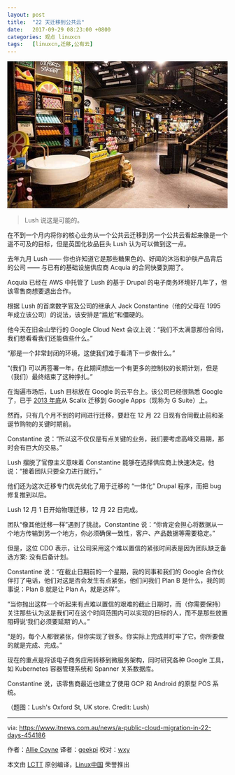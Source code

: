 ```yaml
---
layout: post
title:	"22 天迁移到公共云"
date:	2017-09-29 08:23:00 +0800 
categories:	观点 linuxcn 
tags:	[linuxcn,迁移,公有云]
---
```



![A public cloud migration in 22 days](/Asserts/Images/album/201709/28/232428f411b7qcyosn5oby.jpg)



> 
> Lush 说这是可能的。
> 
> 
> 


在不到一个月内将你的核心业务从一个公共云迁移到另一个公共云看起来像是一个遥不可及的目标，但是英国化妆品巨头 Lush 认为可以做到这一点。


去年九月 Lush —— 你也许知道它是那些糖果色的、好闻的沐浴和护肤产品背后的公司 —— 与已有的基础设施供应商 Acquia 的合同快要到期了。


Acquia 已经在 AWS 中托管了 Lush 的基于 Drupal 的电子商务环境好几年了，但该零售商想要退出合作。


根据 Lush 的首席数字官及公司的继承人 Jack Constantine（他的父母在 1995 年成立该公司）的说法，该安排是“尴尬”和僵硬的。


他今天在旧金山举行的 Google Cloud Next 会议上说：“我们不太满意那份合同，我们想看看我们还能做些什么。”


“那是一个非常封闭的环境，这使我们难于看清下一步做什么。”


“(我们) 可以再签署一年，在此期间想出一个有更多的控制权的长期计划，但是（我们）最终结束了这种挣扎。”


在淘遍市场后，Lush 目标放在 Google 的云平台上。该公司已经很熟悉 Google 了，已于 [2013 年底](https://cloud.googleblog.com/2013/12/google-apps-helps-eco-cosmetics-company.html)从 Scalix 迁移到 Google Apps（现称为 G Suite）上。


然而，只有几个月不到的时间进行迁移，要赶在 12 月 22 日现有合同截止前和圣诞节购物的关键时期前。


Constantine 说：“所以这不仅仅是有点关键的业务，我们要考虑高峰交易期，那时会有巨大的交易。”


Lush 摆脱了官僚主义意味着 Constantine 能够在选择供应商上快速决定。他说：“接着团队只要全力进行就行。”


他们还为这次迁移专门优先优化了用于迁移的 “一体化” Drupal 程序，而把 bug 修复推到以后。


Lush 12 月 1 日开始物理迁移，12 月 22 日完成。


团队“像其他迁移一样”遇到了挑战，Constantine 说：“你肯定会担心将数据从一个地方传输到另一个地方，你必须确保一致性，客户、产品数据等需要稳定。”


但是，这位 CDO 表示，让公司采用这个难以置信的紧张时间表是因为团队缺乏备选方案: 没有后备计划。


Constantine 说：“在截止日期前的一个星期，我的同事和我们的 Google 合作伙伴打了电话，他们对这是否会发生有点紧张，他们问我们 Plan B 是什么，我的同事说：Plan B 就是让 Plan A，就是这样”。


“当你抛出这样一个听起来有点难以置信的艰难的截止日期时，而（你需要保持）关注那些认为这是我们可在这个时间范围内可以实现的目标的人，而不是那些放置阻碍说‘我们必须要延期’的人。”


“是的，每个人都很紧张，但你实现了很多。你实际上完成并盯牢了它。你所要做的就是完成、完成。”


现在的重点是将该电子商务应用转移到微服务架构，同时研究各种 Google 工具，如 Kubernetes 容器管理系统和 Spanner 关系数据库。


Constantine 说，该零售商最近也建立了使用 GCP 和 Android 的原型 POS 系统。


（题图：Lush's Oxford St, UK store. Credit: Lush）




---


via: <https://www.itnews.com.au/news/a-public-cloud-migration-in-22-days-454186>


作者：[Allie Coyne](https://www.itnews.com.au/author/allie-coyne-461593) 译者：[geekpi](https://github.com/geekpi) 校对：[wxy](https://github.com/wxy)


本文由 [LCTT](https://github.com/LCTT/TranslateProject) 原创编译，[Linux中国](https://linux.cn/) 荣誉推出
